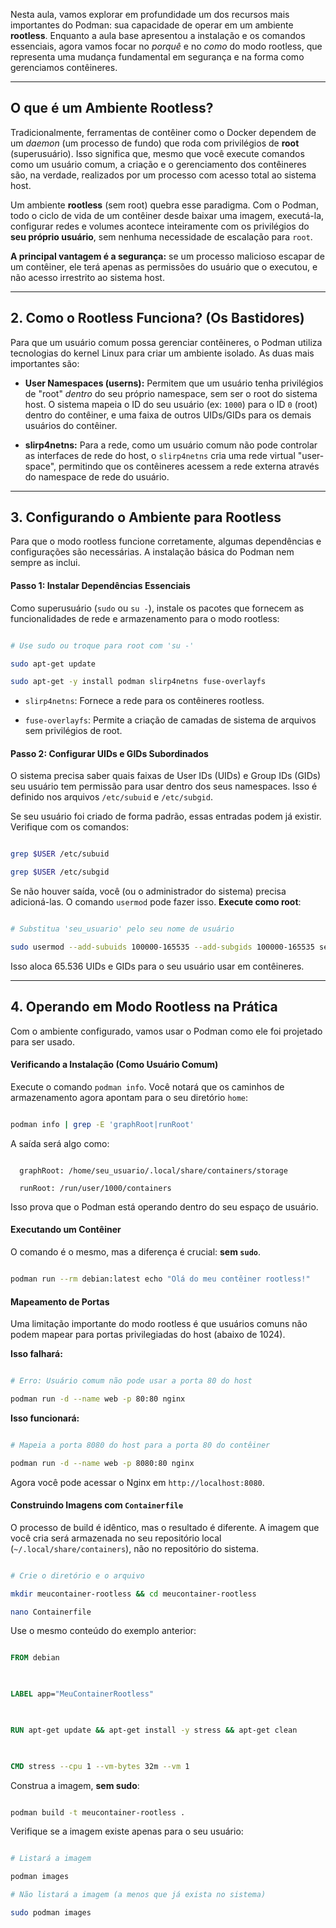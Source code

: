 
Nesta aula, vamos explorar em profundidade um dos recursos mais importantes do Podman: sua capacidade de operar em um ambiente **rootless**. Enquanto a aula base apresentou a instalação e os comandos essenciais, agora vamos focar no *porquê* e no *como* do modo rootless, que representa uma mudança fundamental em segurança e na forma como gerenciamos contêineres.

---
## O que é um Ambiente Rootless?

Tradicionalmente, ferramentas de contêiner como o Docker dependem de um *daemon* (um processo de fundo) que roda com privilégios de **root** (superusuário). Isso significa que, mesmo que você execute comandos como um usuário comum, a criação e o gerenciamento dos contêineres são, na verdade, realizados por um processo com acesso total ao sistema host.

Um ambiente **rootless** (sem root) quebra esse paradigma. Com o Podman, todo o ciclo de vida de um contêiner desde baixar uma imagem, executá-la, configurar redes e volumes acontece inteiramente com os privilégios do **seu próprio usuário**, sem nenhuma necessidade de escalação para `root`.

**A principal vantagem é a segurança:** se um processo malicioso escapar de um contêiner, ele terá apenas as permissões do usuário que o executou, e não acesso irrestrito ao sistema host.

---
## 2. Como o Rootless Funciona? (Os Bastidores)

Para que um usuário comum possa gerenciar contêineres, o Podman utiliza tecnologias do kernel Linux para criar um ambiente isolado. As duas mais importantes são:

* **User Namespaces (userns):** Permitem que um usuário tenha privilégios de "root" *dentro* do seu próprio namespace, sem ser o root do sistema host. O sistema mapeia o ID do seu usuário (ex: `1000`) para o ID `0` (root) dentro do contêiner, e uma faixa de outros UIDs/GIDs para os demais usuários do contêiner.

* **slirp4netns:** Para a rede, como um usuário comum não pode controlar as interfaces de rede do host, o `slirp4netns` cria uma rede virtual "user-space", permitindo que os contêineres acessem a rede externa através do namespace de rede do usuário.

---

## 3. Configurando o Ambiente para Rootless

Para que o modo rootless funcione corretamente, algumas dependências e configurações são necessárias. A instalação básica do Podman nem sempre as inclui.
#### Passo 1: Instalar Dependências Essenciais

Como superusuário (`sudo` ou `su -`), instale os pacotes que fornecem as funcionalidades de rede e armazenamento para o modo rootless:

```bash

# Use sudo ou troque para root com 'su -'

sudo apt-get update

sudo apt-get -y install podman slirp4netns fuse-overlayfs

```

* `slirp4netns`: Fornece a rede para os contêineres rootless.

* `fuse-overlayfs`: Permite a criação de camadas de sistema de arquivos sem privilégios de root.

#### Passo 2: Configurar UIDs e GIDs Subordinados
  
O sistema precisa saber quais faixas de User IDs (UIDs) e Group IDs (GIDs) seu usuário tem permissão para usar dentro dos seus namespaces. Isso é definido nos arquivos `/etc/subuid` e `/etc/subgid`.

Se seu usuário foi criado de forma padrão, essas entradas podem já existir. Verifique com os comandos:

```bash

grep $USER /etc/subuid

grep $USER /etc/subgid

```

Se não houver saída, você (ou o administrador do sistema) precisa adicioná-las. O comando `usermod` pode fazer isso. **Execute como root**:

```bash

# Substitua 'seu_usuario' pelo seu nome de usuário

sudo usermod --add-subuids 100000-165535 --add-subgids 100000-165535 seu_usuario

```

Isso aloca 65.536 UIDs e GIDs para o seu usuário usar em contêineres.

  

---

## 4. Operando em Modo Rootless na Prática

Com o ambiente configurado, vamos usar o Podman como ele foi projetado para ser usado.
#### Verificando a Instalação (Como Usuário Comum)

Execute o comando `podman info`. Você notará que os caminhos de armazenamento agora apontam para o seu diretório `home`:

```bash

podman info | grep -E 'graphRoot|runRoot'

```

A saída será algo como:

```

  graphRoot: /home/seu_usuario/.local/share/containers/storage

  runRoot: /run/user/1000/containers

```

Isso prova que o Podman está operando dentro do seu espaço de usuário.

#### Executando um Contêiner

O comando é o mesmo, mas a diferença é crucial: **sem `sudo`**.

```bash

podman run --rm debian:latest echo "Olá do meu contêiner rootless!"

```

#### Mapeamento de Portas

Uma limitação importante do modo rootless é que usuários comuns não podem mapear para portas privilegiadas do host (abaixo de 1024).  

**Isso falhará:**

```bash

# Erro: Usuário comum não pode usar a porta 80 do host

podman run -d --name web -p 80:80 nginx

```

**Isso funcionará:**

```bash

# Mapeia a porta 8080 do host para a porta 80 do contêiner

podman run -d --name web -p 8080:80 nginx

```

Agora você pode acessar o Nginx em `http://localhost:8080`.

#### Construindo Imagens com `Containerfile`

O processo de build é idêntico, mas o resultado é diferente. A imagem que você cria será armazenada no seu repositório local (`~/.local/share/containers`), não no repositório do sistema.

```bash

# Crie o diretório e o arquivo

mkdir meucontainer-rootless && cd meucontainer-rootless

nano Containerfile

```

Use o mesmo conteúdo do exemplo anterior:

```dockerfile

FROM debian

  

LABEL app="MeuContainerRootless"

  

RUN apt-get update && apt-get install -y stress && apt-get clean

  

CMD stress --cpu 1 --vm-bytes 32m --vm 1

```  

Construa a imagem, **sem sudo**:

```bash

podman build -t meucontainer-rootless .

```

Verifique se a imagem existe apenas para o seu usuário:

```bash

# Listará a imagem

podman images

# Não listará a imagem (a menos que já exista no sistema)

sudo podman images

```
